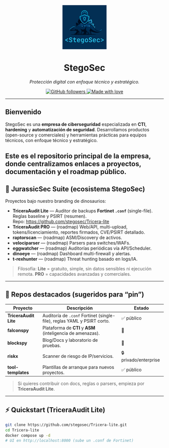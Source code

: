 <div align="center">
  <img src="brand_logo.png" width="140" alt="StegoSec logo"><br>
  <h1>StegoSec</h1>
  <p><em>Protección digital con enfoque técnico y estratégico.</em></p>

  <a href="https://github.com/stegosec">
    <img alt="GitHub followers" src="https://img.shields.io/github/followers/stegosec?label=Follow&style=for-the-badge">
  </a>
  <a href="#">
    <img alt="Made with love" src="https://img.shields.io/badge/Made%20with-%E2%9D%A4-ff69b4?style=for-the-badge">
  </a>
</div>

---

## Bienvenido

StegoSec es una **empresa de ciberseguridad** especializada en **CTI**, **hardening** y **automatización de seguridad**. Desarrollamos productos (open-source y comerciales) y herramientas prácticas para equipos técnicos, con enfoque técnico y estratégico.

Este es el repositorio principal de la empresa, donde centralizamos enlaces a proyectos, documentación y el **roadmap público**.
---

## 🌋 JurassicSec Suite (ecosistema StegoSec)

Proyectos bajo nuestro branding de dinosaurios:

- **TriceraAudit Lite** — Auditor de backups **Fortinet `.conf`** (single-file). Reglas baseline y PSIRT (resumen).  
  Repo: https://github.com/stegosec/Tricera-lite
- **TriceraAudit PRO** — (roadmap) Web/API, multi-upload, tokens/licenciamiento, reportes firmados, CVE/PSIRT detallado.
- **raptorscan** — (roadmap) ASM/Discovery de activos.
- **velociparser** — (roadmap) Parsers para switches/WAFs.
- **eggwatcher** — (roadmap) Auditorías periódicas vía API/Scheduler.
- **dinoeye** — (roadmap) Dashboard multi-firewall y alertas.
- **t-rexhunter** — (roadmap) Threat hunting basado en logs/IA.

> Filosofía: **Lite** = gratuito, simple, sin datos sensibles ni ejecución remota. **PRO** = capacidades avanzadas y comerciales.

---

## 📌 Repos destacados (sugeridos para “pin”)

| Proyecto | Descripción | Estado |
|---|---|---|
| **TriceraAudit Lite** | Auditoría de `.conf` Fortinet (single-file), reglas YAML y PSIRT corto. | ✅ público |
| **falconspy** | Plataforma de **CTI** y **ASM** (inteligencia de amenazas). | 🚧 |
| **blockspy** | Blog/Docs y laboratorio de pruebas. | 🚧 |
| **riskx** | Scanner de riesgo de IP/servicios. | 🔒 privado/enterprise |
| **tool-templates** | Plantillas de arranque para nuevos proyectos. | ✅ público |

> Si quieres contribuir con docs, reglas o parsers, empieza por **TriceraAudit Lite**.

---

## ⚡ Quickstart (TriceraAudit Lite)

```bash
git clone https://github.com/stegosec/Tricera-lite.git
cd Tricera-lite
docker compose up -d
# UI en http://localhost:8000 (sube un .conf de Fortinet)
